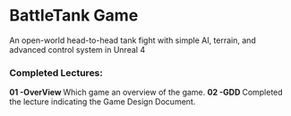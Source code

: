 #  BattleTank Game
An open-world head-to-head tank fight with simple AI, terrain, and advanced control system in Unreal 4

### Completed Lectures:
<b> 01 -OverView </b> Which game an overview of the game. 
<b> 02 -GDD </b> Completed the lecture indicating the Game Design Document.

